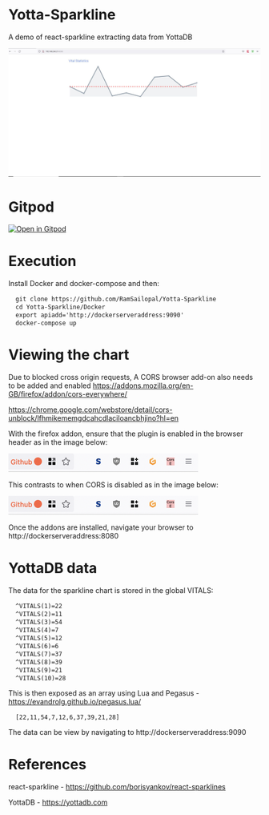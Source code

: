 # Yotta-Sparkline

A demo of react-sparkline extracting data from YottaDB

![Alt text](vitals.JPG?raw=true "view")

# Gitpod

[![Open in Gitpod](https://gitpod.io/button/open-in-gitpod.svg)](https://gitpod.io/#https://github.com/RamSailopal/Yotta-Sparkline)

# Execution

Install Docker and docker-compose and then:

      git clone https://github.com/RamSailopal/Yotta-Sparkline
      cd Yotta-Sparkline/Docker
      export apiadd='http://dockerserveraddress:9090'
      docker-compose up
      
# Viewing the chart

   Due to blocked cross origin requests, A CORS browser add-on also needs to be added and enabled
   https://addons.mozilla.org/en-GB/firefox/addon/cors-everywhere/
   
   https://chrome.google.com/webstore/detail/cors-unblock/lfhmikememgdcahcdlaciloancbhjino?hl=en
   
   With the firefox addon, ensure that the plugin is enabled in the browser header as in the image below:
   
   ![Alt text](https://github.com/RamSailopal/Fileman-d3/raw/main/corsdisabled.png?raw=true "CORS enabled")
   
   This contrasts to when CORS is disabled as in the image below:
   
   ![Alt text](https://github.com/RamSailopal/Fileman-d3/raw/main/corsdisabled.png?raw=true "CORS disabled")
   
 Once the addons are installed, navigate your browser to http://dockerserveraddress:8080
 
 
 # YottaDB data
 
 The data for the sparkline chart is stored in the global VITALS:
 
      ^VITALS(1)=22
      ^VITALS(2)=11
      ^VITALS(3)=54
      ^VITALS(4)=7
      ^VITALS(5)=12
      ^VITALS(6)=6
      ^VITALS(7)=37
      ^VITALS(8)=39
      ^VITALS(9)=21
      ^VITALS(10)=28
      
 This is then exposed as an array using Lua and Pegasus - https://evandrolg.github.io/pegasus.lua/
 
      [22,11,54,7,12,6,37,39,21,28] 
      
 The data can be view by navigating to http://dockerserveraddress:9090
 
 


      

#  References

react-sparkline - https://github.com/borisyankov/react-sparklines

YottaDB - https://yottadb.com
